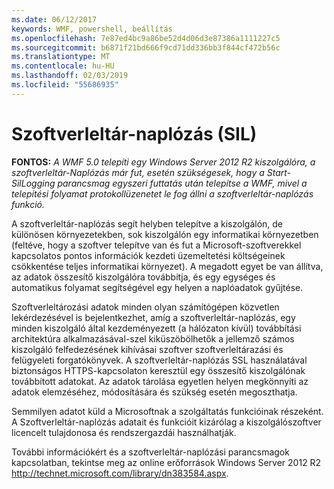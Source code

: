 ```yaml
---
ms.date: 06/12/2017
keywords: WMF, powershell, beállítás
ms.openlocfilehash: 7e87ed4bc9a86be52d4d06d3e87386a1111227c5
ms.sourcegitcommit: b6871f21bd666f9cd71dd336bb3f844cf472b56c
ms.translationtype: MT
ms.contentlocale: hu-HU
ms.lasthandoff: 02/03/2019
ms.locfileid: "55686935"
---
```

# <a name="software-inventory-logging-sil"></a>Szoftverleltár-naplózás (SIL)

**FONTOS:** *A WMF 5.0 telepíti egy Windows Server 2012 R2 kiszolgálóra, a szoftverleltár-Naplózás már fut, esetén szükségesek, hogy a Start-SilLogging parancsmag egyszeri futtatás után telepítse a WMF, mivel a telepítési folyamat protokollüzenetet le fog állni a szoftverleltár-naplózás funkció.*

A szoftverleltár-naplózás segít helyben telepítve a kiszolgálón, de különösen környezetekben, sok kiszolgálón egy informatikai környezetben (feltéve, hogy a szoftver telepítve van és fut a Microsoft-szoftverekkel kapcsolatos pontos információk kezdeti üzemeltetési költségeinek csökkentése teljes informatikai környezet). A megadott egyet be van állítva, az adatok összesítő kiszolgálóra továbbítja, és egy egységes és automatikus folyamat segítségével egy helyen a naplóadatok gyűjtése.

Szoftverleltározási adatok minden olyan számítógépen közvetlen lekérdezésével is bejelentkezhet, amíg a szoftverleltár-naplózás, egy minden kiszolgáló által kezdeményezett (a hálózaton kívül) továbbítási architektúra alkalmazásával-szel kiküszöbölhetők a jellemző számos kiszolgáló felfedezésének kihívásai szoftver szoftverleltárazási és felügyeleti forgatókönyvek. A szoftverleltár-naplózás SSL használatával biztonságos HTTPS-kapcsolaton keresztül egy összesítő kiszolgálónak továbbított adatokat. Az adatok tárolása egyetlen helyen megkönnyíti az adatok elemzéséhez, módosítására és szükség esetén megoszthatja.

Semmilyen adatot küld a Microsoftnak a szolgáltatás funkcióinak részeként. A Szoftverleltár-naplózás adatait és funkcióit kizárólag a kiszolgálószoftver licencelt tulajdonosa és rendszergazdái használhatják.

További információkért és a szoftverleltár-naplózási parancsmagok kapcsolatban, tekintse meg az online erőforrások Windows Server 2012 R2 <http://technet.microsoft.com/library/dn383584.aspx>.
